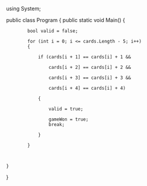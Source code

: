 using System;
					
public class Program
{
	public static void Main()
	{

            bool valid = false;

            for (int i = 0; i <= cards.Length - 5; i++)
            {

                if (cards[i + 1] == cards[i] + 1 &&

                    cards[i + 2] == cards[i] + 2 &&

                    cards[i + 3] == cards[i] + 3 &&

                    cards[i + 4] == cards[i] + 4)

                {

                    valid = true;

                    gameWon = true; 
                    break;

                }

            }

   
 
	}
}
